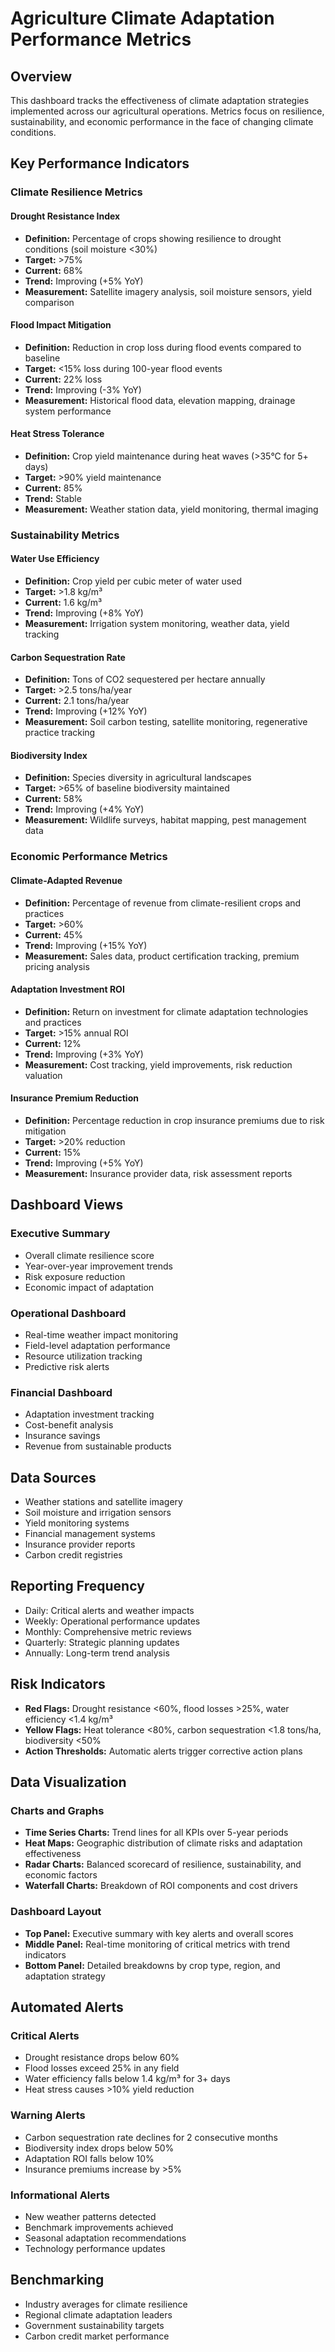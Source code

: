 # Agriculture Climate Adaptation Performance Metrics

## Overview
This dashboard tracks the effectiveness of climate adaptation strategies implemented across our agricultural operations. Metrics focus on resilience, sustainability, and economic performance in the face of changing climate conditions.

## Key Performance Indicators

### Climate Resilience Metrics

#### Drought Resistance Index
- **Definition:** Percentage of crops showing resilience to drought conditions (soil moisture <30%)
- **Target:** >75%
- **Current:** 68%
- **Trend:** Improving (+5% YoY)
- **Measurement:** Satellite imagery analysis, soil moisture sensors, yield comparison

#### Flood Impact Mitigation
- **Definition:** Reduction in crop loss during flood events compared to baseline
- **Target:** <15% loss during 100-year flood events
- **Current:** 22% loss
- **Trend:** Improving (-3% YoY)
- **Measurement:** Historical flood data, elevation mapping, drainage system performance

#### Heat Stress Tolerance
- **Definition:** Crop yield maintenance during heat waves (>35°C for 5+ days)
- **Target:** >90% yield maintenance
- **Current:** 85%
- **Trend:** Stable
- **Measurement:** Weather station data, yield monitoring, thermal imaging

### Sustainability Metrics

#### Water Use Efficiency
- **Definition:** Crop yield per cubic meter of water used
- **Target:** >1.8 kg/m³
- **Current:** 1.6 kg/m³
- **Trend:** Improving (+8% YoY)
- **Measurement:** Irrigation system monitoring, weather data, yield tracking

#### Carbon Sequestration Rate
- **Definition:** Tons of CO2 sequestered per hectare annually
- **Target:** >2.5 tons/ha/year
- **Current:** 2.1 tons/ha/year
- **Trend:** Improving (+12% YoY)
- **Measurement:** Soil carbon testing, satellite monitoring, regenerative practice tracking

#### Biodiversity Index
- **Definition:** Species diversity in agricultural landscapes
- **Target:** >65% of baseline biodiversity maintained
- **Current:** 58%
- **Trend:** Improving (+4% YoY)
- **Measurement:** Wildlife surveys, habitat mapping, pest management data

### Economic Performance Metrics

#### Climate-Adapted Revenue
- **Definition:** Percentage of revenue from climate-resilient crops and practices
- **Target:** >60%
- **Current:** 45%
- **Trend:** Improving (+15% YoY)
- **Measurement:** Sales data, product certification tracking, premium pricing analysis

#### Adaptation Investment ROI
- **Definition:** Return on investment for climate adaptation technologies and practices
- **Target:** >15% annual ROI
- **Current:** 12%
- **Trend:** Improving (+3% YoY)
- **Measurement:** Cost tracking, yield improvements, risk reduction valuation

#### Insurance Premium Reduction
- **Definition:** Percentage reduction in crop insurance premiums due to risk mitigation
- **Target:** >20% reduction
- **Current:** 15%
- **Trend:** Improving (+5% YoY)
- **Measurement:** Insurance provider data, risk assessment reports

## Dashboard Views

### Executive Summary
- Overall climate resilience score
- Year-over-year improvement trends
- Risk exposure reduction
- Economic impact of adaptation

### Operational Dashboard
- Real-time weather impact monitoring
- Field-level adaptation performance
- Resource utilization tracking
- Predictive risk alerts

### Financial Dashboard
- Adaptation investment tracking
- Cost-benefit analysis
- Insurance savings
- Revenue from sustainable products

## Data Sources
- Weather stations and satellite imagery
- Soil moisture and irrigation sensors
- Yield monitoring systems
- Financial management systems
- Insurance provider reports
- Carbon credit registries

## Reporting Frequency
- Daily: Critical alerts and weather impacts
- Weekly: Operational performance updates
- Monthly: Comprehensive metric reviews
- Quarterly: Strategic planning updates
- Annually: Long-term trend analysis

## Risk Indicators
- **Red Flags:** Drought resistance <60%, flood losses >25%, water efficiency <1.4 kg/m³
- **Yellow Flags:** Heat tolerance <80%, carbon sequestration <1.8 tons/ha, biodiversity <50%
- **Action Thresholds:** Automatic alerts trigger corrective action plans

## Data Visualization

### Charts and Graphs
- **Time Series Charts:** Trend lines for all KPIs over 5-year periods
- **Heat Maps:** Geographic distribution of climate risks and adaptation effectiveness
- **Radar Charts:** Balanced scorecard of resilience, sustainability, and economic factors
- **Waterfall Charts:** Breakdown of ROI components and cost drivers

### Dashboard Layout
- **Top Panel:** Executive summary with key alerts and overall scores
- **Middle Panel:** Real-time monitoring of critical metrics with trend indicators
- **Bottom Panel:** Detailed breakdowns by crop type, region, and adaptation strategy

## Automated Alerts

### Critical Alerts
- Drought resistance drops below 60%
- Flood losses exceed 25% in any field
- Water efficiency falls below 1.4 kg/m³ for 3+ days
- Heat stress causes >10% yield reduction

### Warning Alerts
- Carbon sequestration rate declines for 2 consecutive months
- Biodiversity index drops below 50%
- Adaptation ROI falls below 10%
- Insurance premiums increase by >5%

### Informational Alerts
- New weather patterns detected
- Benchmark improvements achieved
- Seasonal adaptation recommendations
- Technology performance updates

## Benchmarking
- Industry averages for climate resilience
- Regional climate adaptation leaders
- Government sustainability targets
- Carbon credit market performance
